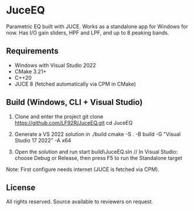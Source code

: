 # JuceEQ

Parametric EQ built with JUCE. Works as a standalone app for Windows for now. 
Has I/O gain sliders, HPF and LPF, and up to 8 peaking bands.

## Requirements
- Windows with Visual Studio 2022
- CMake 3.21+
- C++20
- JUCE 8 (fetched automatically via CPM in CMake)

## Build (Windows, CLI + Visual Studio)
1) Clone and enter the project
   git clone https://github.com/LF92R/JuceEQ.git
   cd JuceEQ

2) Generate a VS 2022 solution in ./build
   cmake -S . -B build -G "Visual Studio 17 2022" -A x64

3) Open the solution and run
   start build\JuceEQ.sln
   // In Visual Studio: choose Debug or Release, then press F5 to run the Standalone target

Note: First configure needs internet (JUCE is fetched via CPM).

## License
All rights reserved. Source available to reviewers on request.